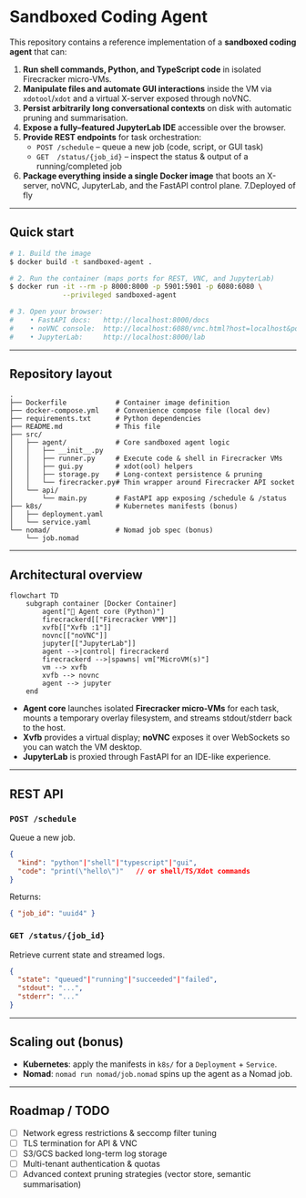 # Sandboxed Coding Agent

This repository contains a reference implementation of a **sandboxed coding agent** that can:

1. **Run shell commands, Python, and TypeScript code** in isolated Firecracker micro-VMs.
2. **Manipulate files and automate GUI interactions** inside the VM via `xdotool`/`xdot` and a virtual X-server exposed through noVNC.
3. **Persist arbitrarily long conversational contexts** on disk with automatic pruning and summarisation.
4. **Expose a fully–featured JupyterLab IDE** accessible over the browser.
5. **Provide REST endpoints** for task orchestration:
   * `POST /schedule` – queue a new job (code, script, or GUI task)
   * `GET  /status/{job_id}` – inspect the status & output of a running/completed job
6. **Package everything inside a single Docker image** that boots an X-server, noVNC, JupyterLab, and the FastAPI control plane.
7.Deployed of fly

---

## Quick start

```bash
# 1. Build the image
$ docker build -t sandboxed-agent .

# 2. Run the container (maps ports for REST, VNC, and JupyterLab)
$ docker run -it --rm -p 8000:8000 -p 5901:5901 -p 6080:6080 \
             --privileged sandboxed-agent

# 3. Open your browser:
#    • FastAPI docs:   http://localhost:8000/docs
#    • noVNC console:  http://localhost:6080/vnc.html?host=localhost&port=6080
#    • JupyterLab:     http://localhost:8000/lab
```

---

## Repository layout

```
.
├── Dockerfile            # Container image definition
├── docker-compose.yml    # Convenience compose file (local dev)
├── requirements.txt      # Python dependencies
├── README.md             # This file
├── src/
│   ├── agent/            # Core sandboxed agent logic
│   │   ├── __init__.py
│   │   ├── runner.py     # Execute code & shell in Firecracker VMs
│   │   ├── gui.py        # xdot(ool) helpers
│   │   ├── storage.py    # Long-context persistence & pruning
│   │   └── firecracker.py# Thin wrapper around Firecracker API socket
│   └── api/
│       └── main.py       # FastAPI app exposing /schedule & /status
├── k8s/                  # Kubernetes manifests (bonus)
│   ├── deployment.yaml
│   └── service.yaml
└── nomad/                # Nomad job spec (bonus)
    └── job.nomad
```

---

## Architectural overview

```mermaid
flowchart TD
    subgraph container [Docker Container]
        agent["🧠 Agent core (Python)"]
        firecrackerd[["Firecracker VMM"]]
        xvfb[["Xvfb :1"]]
        novnc[["noVNC"]]
        jupyter[["JupyterLab"]]
        agent -->|control| firecrackerd
        firecrackerd -->|spawns| vm["MicroVM(s)"]
        vm --> xvfb
        xvfb --> novnc
        agent --> jupyter
    end
```

* **Agent core** launches isolated **Firecracker micro-VMs** for each task, mounts a temporary overlay filesystem, and streams stdout/stderr back to the host.
* **Xvfb** provides a virtual display; **noVNC** exposes it over WebSockets so you can watch the VM desktop.
* **JupyterLab** is proxied through FastAPI for an IDE-like experience.

---

## REST API

### `POST /schedule`
Queue a new job.

```json
{
  "kind": "python"|"shell"|"typescript"|"gui",
  "code": "print(\"hello\")"   // or shell/TS/Xdot commands
}
```

Returns:

```json
{ "job_id": "uuid4" }
```

### `GET /status/{job_id}`
Retrieve current state and streamed logs.

```json
{
  "state": "queued"|"running"|"succeeded"|"failed",
  "stdout": "...",
  "stderr": "..."
}
```

---

## Scaling out (bonus)

* **Kubernetes**: apply the manifests in `k8s/` for a `Deployment` + `Service`.
* **Nomad**: `nomad run nomad/job.nomad` spins up the agent as a Nomad job.

---

## Roadmap / TODO

- [ ] Network egress restrictions & seccomp filter tuning
- [ ] TLS termination for API & VNC
- [ ] S3/GCS backed long-term log storage
- [ ] Multi-tenant authentication & quotas
- [ ] Advanced context pruning strategies (vector store, semantic summarisation) 
